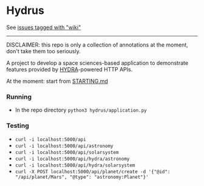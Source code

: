 # Hydrus

See [issues tagged with "wiki"](https://github.com/HTTP-APIs/hydrus/issues?q=is%3Aissue+is%3Aopen+label%3Awiki)

---


DISCLAIMER: this repo is only a collection of annotations at the moment, don't take them too seriously.

A project to develop a space sciences-based application to demonstrate features provided by [HYDRA](http://www.hydra-cg.com/spec/latest/core)-powered HTTP APIs.

At the moment: start from [STARTING.md](STARTING.md)

### Running
* In the repo directory `python3 hydrus/application.py`

### Testing
* `curl -i localhost:5000/api`
* `curl -i localhost:5000/api/astronomy`
* `curl -i localhost:5000/api/solarsystem`
* `curl -i localhost:5000/api/hydra/astronomy`
* `curl -i localhost:5000/api/hydra/solarsystem`
* `curl -X POST localhost:5000/api/planet/create -d '{"@id": "/api/planet/Mars", "@type": "astronomy:Planet"}'`
